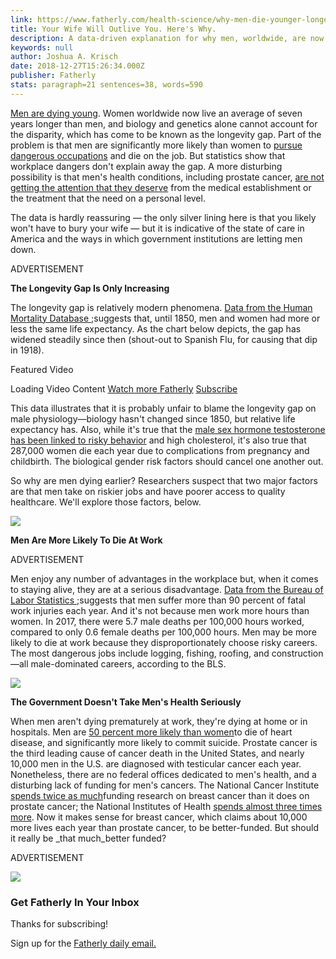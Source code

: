 ```yaml
---
link: https://www.fatherly.com/health-science/why-men-die-younger-longevity-gap-explained/
title: Your Wife Will Outlive You. Here's Why.
description: A data-driven explanation for why men, worldwide, are now dying before women.
keywords: null
author: Joshua A. Krisch
date: 2018-12-27T15:26:34.000Z
publisher: Fatherly
stats: paragraph=21 sentences=38, words=590
---
```

[Men are dying young](https://www.fatherly.com/health-science/men-die-younger-government-funding-womens-healthcare/). Women worldwide now live an average of seven years longer than men, and biology and genetics alone cannot account for the disparity, which has come to be known as the longevity gap. Part of the problem is that men are significantly more likely than women to [pursue dangerous occupations](https://www.fatherly.com/love-money/relationships/extreme-athlete-fathers-and-risk/) and die on the job. But statistics show that workplace dangers don't explain away the gap. A more disturbing possibility is that men's health conditions, including prostate cancer, [are not getting the attention that they deserve](https://www.fatherly.com/health-science/prostate-cancer-research-funding-breast-cancer/) from the medical establishment or the treatment that the need on a personal level.

The data is hardly reassuring — the only silver lining here is that you likely won't have to bury your wife — but it is indicative of the state of care in America and the ways in which government institutions are letting men down.

ADVERTISEMENT

**The Longevity Gap Is Only Increasing**

The longevity gap is relatively modern phenomena. [Data from the Human Mortality Database ;](https://ourworldindata.org/why-do-women-live-longer-than-men)suggests that, until 1850, men and women had more or less the same life expectancy. As the chart below depicts, the gap has widened steadily since then (shout-out to Spanish Flu, for causing that dip in 1918).

Featured Video

Loading Video Content
[Watch more Fatherly](https://www.youtube.com/channel/UC-PfbmXWqUYO_UCKP08LKDA) [Subscribe](https://www.youtube.com/channel/UC-PfbmXWqUYO_UCKP08LKDA?sub_confirmation=1)

This data illustrates that it is probably unfair to blame the longevity gap on male physiology—biology hasn't changed since 1850, but relative life expectancy has. Also, while it's true that the [male sex hormone testosterone has been linked to risky behavior](https://www.fatherly.com/health-science/toxic-masculinity-fake-male-insecurity/) and high cholesterol, it's also true that 287,000 women die each year due to complications from pregnancy and childbirth. The biological gender risk factors should cancel one another out.

So why are men dying earlier? Researchers suspect that two major factors are that men take on riskier jobs and have poorer access to quality healthcare. We'll explore those factors, below.

![](https://images.fatherly.com/wp-content/uploads/2018/12/ff-mendeath.png?q=65&enable=upscale&w=600)

**Men Are More Likely To Die At Work**

ADVERTISEMENT

Men enjoy any number of advantages in the workplace but, when it comes to staying alive, they are at a serious disadvantage. [Data from the Bureau of Labor Statistics ;](https://www.bls.gov/iif/oshwc/cfoi/cfch0016.pdf)suggests that men suffer more than 90 percent of fatal work injuries each year. And it's not because men work more hours than women. In 2017, there were 5.7 male deaths per 100,000 hours worked, compared to only 0.6 female deaths per 100,000 hours. Men may be more likely to die at work because they disproportionately choose risky careers. The most dangerous jobs include logging, fishing, roofing, and construction—all male-dominated careers, according to the BLS.

![](https://images.fatherly.com/wp-content/uploads/2018/12/ff-mendeath-3.png?q=65&enable=upscale&w=600)

**The Government Doesn't Take Men's Health Seriously**

When men aren't dying prematurely at work, they're dying at home or in hospitals. Men are [50 percent more likely than women](https://www.health.harvard.edu/blog/why-men-often-die-earlier-than-women-201602199137)to die of heart disease, and significantly more likely to commit suicide. Prostate cancer is the third leading cause of cancer death in the United States, and nearly 10,000 men in the U.S. are diagnosed with testicular cancer each year. Nonetheless, there are no federal offices dedicated to men's health, and a disturbing lack of funding for men's cancers. The National Cancer Institute [spends twice as much](https://www.cancer.gov/about-cancer/understanding/statistics)funding research on breast cancer than it does on prostate cancer; the National Institutes of Health [spends almost three times more](https://report.nih.gov/categorical_spending.aspx). Now it makes sense for breast cancer, which claims about 10,000 more lives each year than prostate cancer, to be better-funded. But should it really be _that much_better funded?

ADVERTISEMENT

![](https://images.fatherly.com/wp-content/uploads/2018/12/ff-mendeath2.png?q=65&enable=upscale&w=600)

### Get Fatherly In Your Inbox

Thanks for subscribing!

Sign up for the
[Fatherly daily email.](https://www.fatherly.com/newsletter-sign-up/email-newsletter-blue/)
